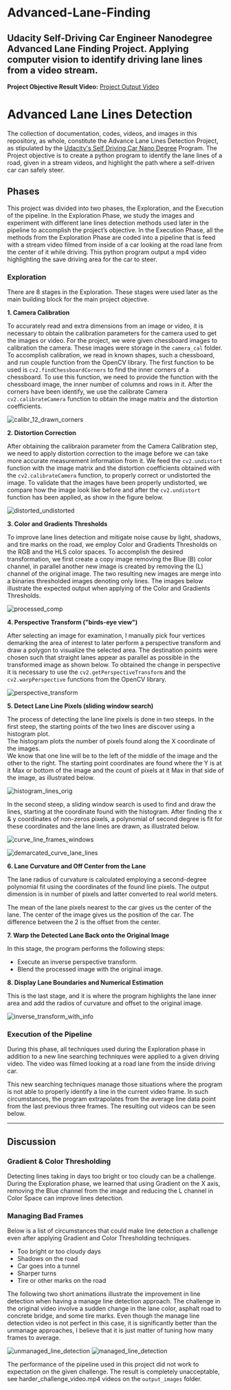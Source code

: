 # Advanced-Lane-Finding
Udacity Self-Driving Car Engineer Nanodegree Advanced Lane Finding Project. Applying computer vision to identify driving lane lines from a video stream.
---

[//]: # (Image References)


[calibr_12_drawn_corners]: ./output_images/calibr_12_drawn_corners.jpg "Chessboard Corners"
[distorted_undistorted]: ./output_images/distorted_undistorted.png "Distorted & Undistorted Cheesboard"
[processed_comp]: ./output_images/processed_comp.png "Comparative Threshold Image"
[perspective_transform]: ./output_images/perspective_transform.png "Perspective Transformation"
[histogram_lines_orig]: ./output_images/histogram_lines_orig.jpg "Starting Coordinates Histogram"
[curve_line_frames_windows]: ./output_images/curve_line_frames_windows.png "Sliding Windows Search"
[demarcated_curve_lane_lines]: ./output_images/demarcated_curve_lane_lines.png "Demarcated Lane Lines"
[inverse_transform_with_info]: ./output_images/inverse_transform_with_info.png "Inverse Transform with Radius & Offset Info"
[unmanaged_line_detection]: ./output_images/unmanaged_line_detection.gif "Unmanaged Line Detection"
[managed_line_detection]: ./output_images/managed_line_detection.gif "Managed Line Detection"



__Project Objective Result Video:__ [Project Output Video](https://www.youtube.com/watch?v=sQcXlY738_o&feature=youtu.be)



# Advanced Lane Lines Detection

The collection of documentation, codes, videos, and images in this repository,
as whole, constitute the Advance Lane Lines Detection Project, as stipulated by
the [Udacity's Self Driving Car Nano Degree](https://www.udacity.com/drive)
Program. The Project objective is to create a python program to identify the
lane lines of a road, given in a stream videos, and highlight the path where
a self-driven car can safely steer.


## Phases

This project was divided into two phases, the Exploration, and the Execution
of the pipeline.  In the Exploration Phase, we study the
images and experiment with different lane lines detection methods used later
in the pipeline to accomplish the project’s objective.  In the Execution
Phase, all the methods from the Exploration Phase are coded into a pipeline
that is feed with a stream video filmed from inside of a car looking at the
road lane from the center of it while driving.  This python program output
a mp4 video highlighting the save driving area for the car to steer.


### Exploration

There are 8 stages in the Exploration. These stages were used later as the
main building block for the main project objective.



**1.	Camera Calibration** 

To accurately read and extra dimensions from an image or video, it is necessary
to obtain the calibration parameters for the camera used to get the images or
video.  For the project, we were given chessboard images to calibration the
camera.  These images were storage in the `camera_cal` folder.  To accomplish
calibration, we read in known shapes, such a chessboard, and run couple 
function from the OpenCV library.   The first function to be used is 
`cv2.findChessboardCorners` to find the inner corners of a chessboard.
To use this function, we need to provide the function with the chessboard 
image, the inner number of columns and rows in it. After the corners have been 
identify, we use the calibrate Camera `cv2.calibrateCamera` function to obtain 
the image matrix and the distortion coefficients.

![calibr_12_drawn_corners]

**2.	Distortion Correction**

After obtaining the calibraion parameter from the Camera Calibration step, 
we need to apply distortion correction to the image before we can
take more accurate measurement information from it.  We feed the `cv2.undistort` 
function with the image matrix and the distortion coefficients obtained with 
the `cv2.calibrateCamera` function, to properly correct or undistorted the image. 
To validate that the images have been properly undistorted, we compare how the 
image look like before and after the `cv2.undistort` function has been applied, 
as show in the figure below.

![distorted_undistorted]


**3.	Color and Gradients Thresholds**

To improve lane lines detection and mitigate noise cause by light, shadows, and 
tire marks on the road, we employ Color and Gradients Thresholds on the RGB and 
the HLS color spaces.  To accomplish the desired transformation, we first create 
a copy image removing the Blue (B) color channel, in parallel another new image 
is created by removing the (L) channel of the original image.  The two resulting 
new images are merge into a binaries thresholded images denoting only lines.  The 
images below illustrate the expected output when applying of the Color and Gradients 
Thresholds.
	
![processed_comp]


**4.	Perspective Transform ("birds-eye view")**

After selecting an image for examination, I manually pick four vertices demarking the 
area of interest to later perform a perspective transform and draw a polygon to visualize 
the selected area. The destination points were chosen such that straight lanes appear 
as parallel as possible in the transformed image as shown below.  To obtained the change 
in perspective it is necessary to use the `cv2.getPerspectiveTransform` and the 
`cv2.warpPerspective` functions from the OpenCV library.

![perspective_transform]

**5.	Detect Lane Line Pixels (sliding window search)**

The process of detecting the lane line pixels is done in two steeps.  In the first 
steep, the starting points of the two lines are discover using a histogram plot.  
The histogram plots the number of pixels found along the X coordinate of the images.  
We know that one line will be to the left of the middle of the image and the other to 
the right.  The starting point coordinates are found where the Y is at it Max or bottom 
of the image and the count of pixels at it Max in that side of the image, as illustrated 
below.
	
![histogram_lines_orig]
	
In the second steep, a sliding window search is used to find and draw the lines, starting
at the coordinate found with the histogram.  After finding the x & y coordinates of 
non-zeros pixels, a polynomial of second degree is fit for these coordinates and the lane 
lines are drawn, as illustrated below.

![curve_line_frames_windows]

![demarcated_curve_lane_lines]


**6.	Lane Curvature and Off Center from the Lane**

The lane radius of curvature is calculated employing a second-degree 
polynomial fit using the coordinates of the found line pixels.  The output 
dimension is in number of pixels and latter converted to real world meters.

The mean of the lane pixels nearest to the car gives us the center of the 
lane. The center of the image gives us the position of the car. The 
difference between the 2 is the offset from the center.



**7.	Warp the Detected Lane Back onto the Original Image**

In this stage, the program performs the following steps:

* Execute an inverse perspective transform.
* Blend the processed image with the original image.



**8.	Display Lane Boundaries and Numerical Estimation**

This is the last stage, and it is where the program highlights the lane 
inner area and add the radios of curvature and offset to the original image.

![inverse_transform_with_info]


### Execution of the Pipeline

During this phase, all techniques used during the Exploration phase in addition to 
a new line searching techniques were applied to a given driving video.  The video was filmed 
looking at a road lane from the inside driving car.

This new searching techniques manage those situations where the program is not able to properly
identify a line in the current video frame.  In such circumstances, the program extrapolates 
from the average line data point from the last previous three frames.  The resulting out videos
can be seen below.


---

## Discussion

### Gradient & Color Thresholding

Detecting lines taking in days too bright or too cloudy can be a challenge.
During the Exploration phase, we learned that using Gradient on the X axis,
removing the Blue channel from the image and reducing the L channel in Color Space
can improve lines detection.

### Managing Bad Frames

Below is a list of circumstances that could make line detection a challenge even after 
applying Gradient and Color Thresholding techniques.  

* Too bright or too cloudy days
* Shadows on the road
* Car goes into a tunnel
* Sharper turns
* Tire or other marks on the road


The following two short animations illustrate the improvement in line detection when having a manage line detection approach.   The challenge in the original video involve a sudden change in the lane color, asphalt road to concrete bridge, and some tire marks.  Even though the manage line detection video is not perfect in this case, it is significantly better than the unmanage approaches, I believe that it is just matter of tuning how many frames to average. 

![unmanaged_line_detection]
![managed_line_detection]

The performance of the pipeline used in this project did not work to expectation on the given challenge.  The result is completely unacceptable, see harder_challenge_video.mp4 videos on the `output_images` folder.
